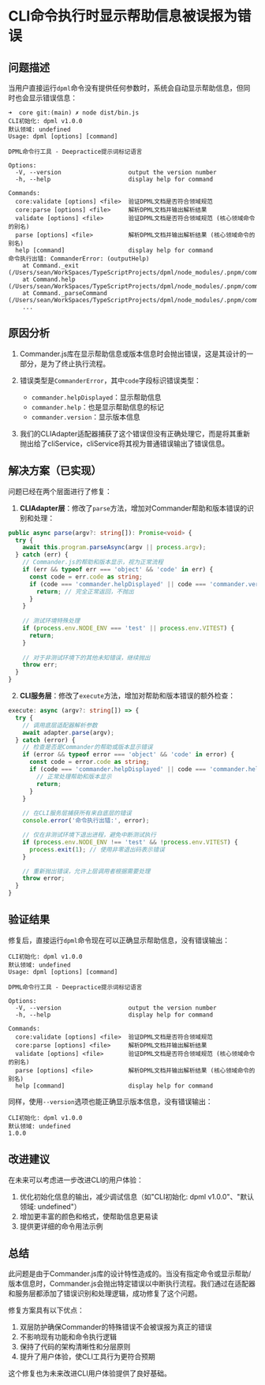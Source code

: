 # CLI命令执行时显示帮助信息被误报为错误

## 问题描述

当用户直接运行`dpml`命令没有提供任何参数时，系统会自动显示帮助信息，但同时也会显示错误信息：

```
➜  core git:(main) ✗ node dist/bin.js
CLI初始化: dpml v1.0.0
默认领域: undefined
Usage: dpml [options] [command]

DPML命令行工具 - Deepractice提示词标记语言

Options:
  -V, --version                   output the version number
  -h, --help                      display help for command

Commands:
  core:validate [options] <file>  验证DPML文档是否符合领域规范
  core:parse [options] <file>     解析DPML文档并输出解析结果
  validate [options] <file>       验证DPML文档是否符合领域规范 (核心领域命令的别名)
  parse [options] <file>          解析DPML文档并输出解析结果 (核心领域命令的别名)
  help [command]                  display help for command
命令执行出错: CommanderError: (outputHelp)
    at Command._exit (/Users/sean/WorkSpaces/TypeScriptProjects/dpml/node_modules/.pnpm/commander@13.1.0/node_modules/commander/lib/command.js:519:26)
    at Command.help (/Users/sean/WorkSpaces/TypeScriptProjects/dpml/node_modules/.pnpm/commander@13.1.0/node_modules/commander/lib/command.js:2518:10)
    at Command._parseCommand (/Users/sean/WorkSpaces/TypeScriptProjects/dpml/node_modules/.pnpm/commander@13.1.0/node_modules/commander/lib/command.js:1564:12)
    ...
```

## 原因分析

1. Commander.js库在显示帮助信息或版本信息时会抛出错误，这是其设计的一部分，是为了终止执行流程。
2. 错误类型是`CommanderError`，其中`code`字段标识错误类型：
   - `commander.helpDisplayed`：显示帮助信息
   - `commander.help`：也是显示帮助信息的标记
   - `commander.version`：显示版本信息

3. 我们的CLIAdapter适配器捕获了这个错误但没有正确处理它，而是将其重新抛出给了cliService，cliService将其视为普通错误输出了错误信息。

## 解决方案（已实现）

问题已经在两个层面进行了修复：

1. **CLIAdapter层**：修改了`parse`方法，增加对Commander帮助和版本错误的识别和处理：

```typescript
public async parse(argv?: string[]): Promise<void> {
  try {
    await this.program.parseAsync(argv || process.argv);
  } catch (err) {
    // Commander.js的帮助和版本显示，视为正常流程
    if (err && typeof err === 'object' && 'code' in err) {
      const code = err.code as string;
      if (code === 'commander.helpDisplayed' || code === 'commander.version') {
        return; // 完全正常返回，不抛出
      }
    }
    
    // 测试环境特殊处理
    if (process.env.NODE_ENV === 'test' || process.env.VITEST) {
      return;
    }
    
    // 对于非测试环境下的其他未知错误，继续抛出
    throw err;
  }
}
```

2. **CLI服务层**：修改了`execute`方法，增加对帮助和版本错误的额外检查：

```typescript
execute: async (argv?: string[]) => {
  try {
    // 调用底层适配器解析参数
    await adapter.parse(argv);
  } catch (error) {
    // 检查是否是Commander的帮助或版本显示错误
    if (error && typeof error === 'object' && 'code' in error) {
      const code = error.code as string;
      if (code === 'commander.helpDisplayed' || code === 'commander.help' || code === 'commander.version') {
        // 正常处理帮助和版本显示
        return;
      }
    }
    
    // 在CLI服务层捕获所有来自底层的错误
    console.error('命令执行出错:', error);

    // 仅在非测试环境下退出进程，避免中断测试执行
    if (process.env.NODE_ENV !== 'test' && !process.env.VITEST) {
      process.exit(1); // 使用非零退出码表示错误
    }

    // 重新抛出错误，允许上层调用者根据需要处理
    throw error;
  }
}
```

## 验证结果

修复后，直接运行`dpml`命令现在可以正确显示帮助信息，没有错误输出：

```
CLI初始化: dpml v1.0.0
默认领域: undefined
Usage: dpml [options] [command]

DPML命令行工具 - Deepractice提示词标记语言

Options:
  -V, --version                   output the version number
  -h, --help                      display help for command

Commands:
  core:validate [options] <file>  验证DPML文档是否符合领域规范
  core:parse [options] <file>     解析DPML文档并输出解析结果
  validate [options] <file>       验证DPML文档是否符合领域规范 (核心领域命令的别名)
  parse [options] <file>          解析DPML文档并输出解析结果 (核心领域命令的别名)
  help [command]                  display help for command
```

同样，使用`--version`选项也能正确显示版本信息，没有错误输出：

```
CLI初始化: dpml v1.0.0
默认领域: undefined
1.0.0
```

## 改进建议

在未来可以考虑进一步改进CLI的用户体验：

1. 优化初始化信息的输出，减少调试信息（如"CLI初始化: dpml v1.0.0"、"默认领域: undefined"）
2. 增加更丰富的颜色和格式，使帮助信息更易读
3. 提供更详细的命令用法示例

## 总结

此问题是由于Commander.js库的设计特性造成的。当没有指定命令或显示帮助/版本信息时，Commander.js会抛出特定错误以中断执行流程。我们通过在适配器和服务层都添加了错误识别和处理逻辑，成功修复了这个问题。

修复方案具有以下优点：
1. 双层防护确保Commander的特殊错误不会被误报为真正的错误
2. 不影响现有功能和命令执行逻辑
3. 保持了代码的架构清晰性和分层原则
4. 提升了用户体验，使CLI工具行为更符合预期

这个修复也为未来改进CLI用户体验提供了良好基础。 
